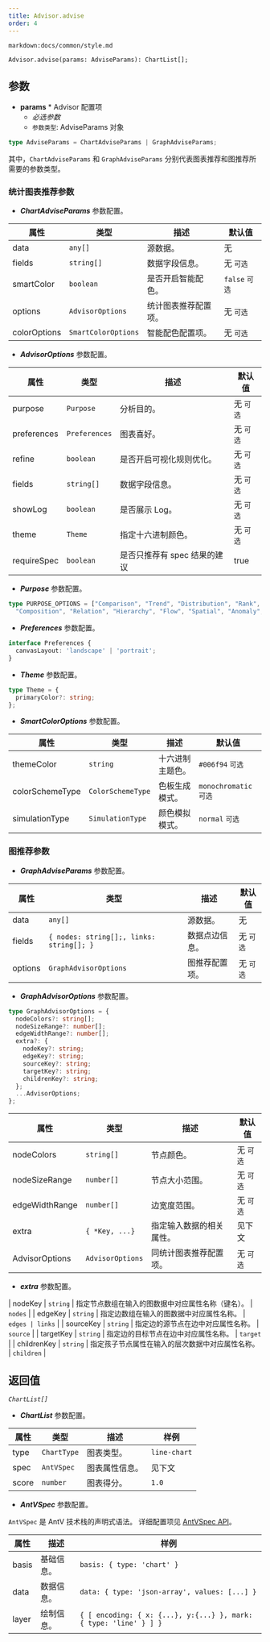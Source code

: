 ```yaml
---
title: Advisor.advise
order: 4
---
```


`markdown:docs/common/style.md`



```sign
Advisor.advise(params: AdviseParams): ChartList[];
```

## 参数

* **params** * Advisor 配置项
  * _必选参数_
  * `参数类型`: AdviseParams 对象

```ts
type AdviseParams = ChartAdviseParams | GraphAdviseParams;
```

其中，`ChartAdviseParams` 和 `GraphAdviseParams` 分别代表图表推荐和图推荐所需要的参数类型。

### 统计图表推荐参数

* _**ChartAdviseParams**_ 参数配置。

| 属性         | 类型                | 描述                 | 默认值          |
| ------------ | ------------------- | -------------------- | --------------- |
| data         | `any[]`             | 源数据。             | 无              |
| fields       | `string[]`          | 数据字段信息。       | 无  `可选`      |
| smartColor   | `boolean`           | 是否开启智能配色。   | `false`  `可选` |
| options      | `AdvisorOptions`    | 统计图表推荐配置项。 | 无  `可选`      |
| colorOptions | `SmartColorOptions` | 智能配色配置项。     | 无  `可选`      |

* _**AdvisorOptions**_ 参数配置。

| 属性        | 类型          | 描述                         | 默认值     |
| ----------- | ------------- | ---------------------------- | ---------- |
| purpose     | `Purpose`     | 分析目的。                   | 无  `可选` |
| preferences | `Preferences` | 图表喜好。                   | 无  `可选` |
| refine      | `boolean`     | 是否开启可视化规则优化。     | 无  `可选` |
| fields      | `string[]`    | 数据字段信息。               | 无  `可选` |
| showLog     | `boolean`     | 是否展示 Log。               | 无  `可选` |
| theme       | `Theme`       | 指定十六进制颜色。           | 无  `可选` |
| requireSpec | `boolean`     | 是否只推荐有 spec 结果的建议 | true       |

* _**Purpose**_ 参数配置。

```ts
type PURPOSE_OPTIONS = ["Comparison", "Trend", "Distribution", "Rank", "Proportion", 
  "Composition", "Relation", "Hierarchy", "Flow", "Spatial", "Anomaly", "Value"];
```

* _**Preferences**_ 参数配置。

```ts
interface Preferences {
  canvasLayout: 'landscape' | 'portrait';
}
```

* _**Theme**_ 参数配置。

```ts
type Theme = {
  primaryColor?: string;
};
```

* _**SmartColorOptions**_ 参数配置。

| 属性            | 类型              | 描述             | 默认值                  |
| --------------- | ----------------- | ---------------- | ----------------------- |
| themeColor      | `string`          | 十六进制主题色。 | `#006f94`  `可选`       |
| colorSchemeType | `ColorSchemeType` | 色板生成模式。   | `monochromatic`  `可选` |
| simulationType  | `SimulationType`  | 颜色模拟模式。   | `normal`  `可选`        |

### 图推荐参数

* _**GraphAdviseParams**_ 参数配置。

| 属性    | 类型                                     | 描述           | 默认值    |
| ------- | ---------------------------------------- | -------------- | --------- |
| data    | `any[]`                                  | 源数据。       | 无        |
| fields  | `{ nodes: string[];, links: string[]; }` | 数据点边信息。 | 无 `可选` |
| options | `GraphAdvisorOptions`                    | 图推荐配置项。 | 无 `可选` |

* _**GraphAdvisorOptions**_ 参数配置。

```ts
type GraphAdvisorOptions = {
  nodeColors?: string[];
  nodeSizeRange?: number[];
  edgeWidthRange?: number[];
  extra?: {
    nodeKey?: string;
    edgeKey?: string;
    sourceKey?: string;
    targetKey?: string;
    childrenKey?: string;
  };
  ...AdvisorOptions;
};
```

| 属性           | 类型             | 描述                     | 默认值    |
| -------------- | ---------------- | ------------------------ | --------- |
| nodeColors     | `string[]`       | 节点颜色。               | 无 `可选` |
| nodeSizeRange  | `number[]`       | 节点大小范围。           | 无 `可选` |
| edgeWidthRange | `number[]`       | 边宽度范围。             | 无 `可选` |
| extra          | `{ *Key, ...}`   | 指定输入数据的相关属性。 | 见下文    |
| AdvisorOptions | `AdvisorOptions` | 同统计图表推荐配置项。   | 无 `可选` |

* _**extra**_ 参数配置。

| nodeKey | `string` | 指定节点数组在输入的图数据中对应属性名称（键名）。 | `nodes` |
| edgeKey | `string` | 指定边数组在输入的图数据中对应属性名称。 | `edges | links` |
| sourceKey | `string` | 指定边的源节点在边中对应属性名称。 | `source` |
| targetKey | `string` | 指定边的目标节点在边中对应属性名称。 | `target` |
| childrenKey | `string` | 指定孩子节点属性在输入的层次数据中对应属性名称。 | `children` |

## 返回值

_`ChartList[]`_ 

* _**ChartList**_ 参数配置。

| 属性  | 类型        | 描述           | 样例         |
| ----- | ----------- | -------------- | ------------ |
| type  | `ChartType` | 图表类型。     | `line-chart` |
| spec  | `AntVSpec`  | 图表属性信息。 | 见下文       |
| score | `number`    | 图表得分。     | `1.0`        |

* _**AntVSpec**_ 参数配置。

`AntVSpec` 是 AntV 技术栈的声明式语法。
详细配置项见 [AntVSpec API](https://github.com/antvis/antv-spec/blob/master/API.md)。

| 属性  | 描述       | 样例                                                              |
| ----- | ---------- | ----------------------------------------------------------------- |
| basis | 基础信息。 | `basis: { type: 'chart' }`                                        |
| data  | 数据信息。 | `data: { type: 'json-array', values: [...] }`                     |
| layer | 绘制信息。 | `{ [ encoding: { x: {...}, y:{...} }, mark: { type: 'line' } ] }` |



